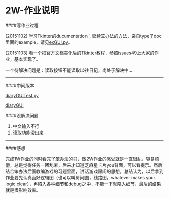 # 2W-作业说明

####写作业过程

[20151102] 学习Tkinter的ducumentation；延续笨办法的方法，亲自type了doc里面的example，请见[exGUI.py](exGUI.py)。

[20151103] 看一个把官方文档美化后的[Tkinter教程](http://effbot.org/tkinterbook/)，参照[issues49](https://github.com/OpenMindClub/OMOOC2py/issues/49)上大家的作业，基本实现了。

一个待解决问题是：读取按钮不能读取以往日记，尚处于解决中...

---
####中间版本

[diaryGUITest.py](/2wex1/diaryGUITest.py)

[diaryGUI](/2wex1/diaryGUI.py)

####没解决问题

1. 中文输入不行
2. 读取功能没出来

---
####感想

完成1W作业的同时看完了笨办法的书，做2W作业的感受就是一直很乱，容易烦懵，总是觉得任务一团乱麻，后来才知道芝麻星卡片you背面，可以看提示。然后结合笨办法后面教编游戏的习题里面，讲话游戏房间的思想，总结认为，以后拿到作业要先认真画好逻辑图（也可以叫房间图，线路图，whatever makes your logic clear），再陷入各种细节和debug之中，不能一下就陷入细节，最后的结果就是很影响效率。


